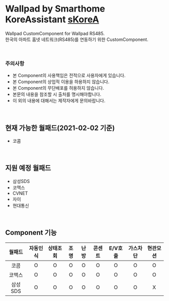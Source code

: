 # Wallpad by Smarthome KoreAssistant [sKoreA][skorea_link]

Wallpad CustomComponent for Wallpad RS485. \
한국의 아파트 홈넷 네트워크(RS485)를 연동하기 위한 CustomComponent.

<br>

### 주의사항
- 본 Component의 사용책임은 전적으로 사용자에게 있습니다.
- 본 Component의 상업적 이용을 하용하지 않습니다.
- 본 Component의 무단배포를 허용하지 않습니다.
- 본문의 내용을 참조할 시 출처를 명시해야합니다.
- 이 외의 내용에 대해서는 제작자에게 문의바랍니다.

<br>

## 현재 가능한 월패드(2021-02-02 기준)
- 코콤

<br>

## 지원 예정 월패드
- 삼성SDS
- 코맥스
- CVNET
- 자이
- 현대통신

<br>

## Component 기능
| 월패드 | 자동인식 | 상태조회 | 조명 | 난방 | 콘센트 | E/V호출 | 가스차단 | 현관모션 |
| :--: | :--: | :--: | :--: | :--: | :--: | :--: | :--: | :--: |
| 코콤 | O | O | O | O | O | O | O | O | O | O |
| 코맥스 | O | O | O | O | O | O | O | O | O | X |
| 삼성SDS | O | O | O | O | O | O | O | X | X | X |

[skorea_link]: https://cafe.naver.com/koreassistant
